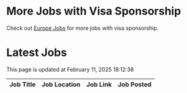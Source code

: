 # More Jobs with Visa Sponsorship

Check out [Europe Jobs](https://github.com/sureshparimi/europejobs#latest-jobs) for more jobs with visa sponsorship.

# Latest Jobs

This page is updated at February 11, 2025 18:12:38

| Job Title | Job Location | Job Link | Job Posted |
| --- | --- | --- | --- |
